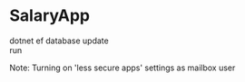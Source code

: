 # SalaryApp
dotnet ef database update  
run  


Note: Turning on 'less secure apps' settings as mailbox user
